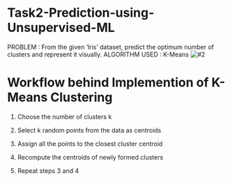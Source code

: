 # Task2-Prediction-using-Unsupervised-ML
PROBLEM : From the given ‘Iris’ dataset, predict the optimum number of clusters and represent it visually.
ALGORITHM USED : K-Means
![#2](https://user-images.githubusercontent.com/75872316/107844672-950fed80-6dfb-11eb-81ab-957c017a54cd.JPG)

# Workflow behind Implemention of K-Means Clustering

1. Choose the number of clusters k

2. Select k random points from the data as centroids

3. Assign all the points to the closest cluster centroid

4. Recompute the centroids of newly formed clusters

5. Repeat steps 3 and 4

